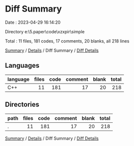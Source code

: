 # Diff Summary

Date : 2023-04-29 16:14:20

Directory e:\\5.paper\\code\\xzxpir\\simple

Total : 11 files,  181 codes, 17 comments, 20 blanks, all 218 lines

[Summary](results.md) / [Details](details.md) / Diff Summary / [Diff Details](diff-details.md)

## Languages
| language | files | code | comment | blank | total |
| :--- | ---: | ---: | ---: | ---: | ---: |
| C++ | 11 | 181 | 17 | 20 | 218 |

## Directories
| path | files | code | comment | blank | total |
| :--- | ---: | ---: | ---: | ---: | ---: |
| . | 11 | 181 | 17 | 20 | 218 |

[Summary](results.md) / [Details](details.md) / Diff Summary / [Diff Details](diff-details.md)